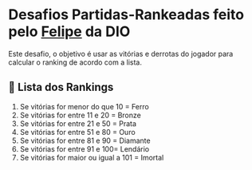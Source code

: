 # Desafios Partidas-Rankeadas feito pelo [**Felipe**](https://github.com/felipeAguiarCode) da DIO

Este desafio, o objetivo é usar as vitórias e derrotas do jogador para calcular o ranking de acordo com a lista.

## 📔 Lista dos Rankings

1. Se vitórias for menor do que 10 = Ferro
1. Se vitórias for entre 11 e 20 = Bronze
1. Se vitórias for entre 21 e 50 = Prata
1. Se vitórias for entre 51 e 80 = Ouro
1. Se vitórias for entre 81 e 90 = Diamante
1. Se vitórias for entre 91 e 100= Lendário
1. Se vitórias for maior ou igual a 101 = Imortal